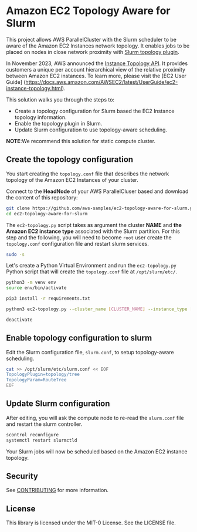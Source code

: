 # Amazon EC2 Topology Aware for Slurm

This project allows AWS ParallelCluster with the Slurm scheduler to be aware of the Amazon EC2 Instances network topology.
It enables jobs to be placed on nodes in close network proximity with [Slurm topology plugin](https://slurm.schedmd.com/topology.html).

In November 2023, AWS announced the [Instance Topology API](https://aws.amazon.com/about-aws/whats-new/2023/11/instance-topology-api-ml-hpc-workloads/).
It provides customers a unique per account hierarchical view of the relative proximity between Amazon EC2 instances.
To learn more, please visit the [EC2 User Guide] (https://docs.aws.amazon.com/AWSEC2/latest/UserGuide/ec2-instance-topology.html).

This solution walks you through the steps to:
- Create a topology configuration for Slurm based the EC2 Instance topology information.
- Enable the topology plugin in Slurm.
- Update Slurm configuration to use topology-aware scheduling.

**NOTE**:We recommend this solution for static compute cluster.

## Create the topology configuration
You start creating the `topology.conf` file that describes the network topology of the Amazon EC2 Instances of your cluster.

Connect to the **HeadNode** of your AWS ParallelCluser based and download the content of this repository:
```bash
git clone https://github.com/aws-samples/ec2-topology-aware-for-slurm.git
cd ec2-topology-aware-for-slurm
```

The `ec2-topology.py` script takes as argument the cluster **NAME** and **the Amazon EC2 instance type** associated with the Slurm partition.
For this step and the following, you will need to become `root` user create the `topology.conf` configuration file and restart slurm services.
```bash
sudo -s
```

Let's create a Python Virtual Environment and run the `ec2-topology.py` Python script that will create the `topology.conf` file at `/opt/slurm/etc/`.
```bash
python3 -m venv env
source env/bin/activate

pip3 install -r requirements.txt

python3 ec2-topology.py --cluster_name [CLUSTER_NAME] --instance_type [INSTANCE_TYPE]

deactivate
```

## Enable topology configuration to slurm

Edit the Slurm configuration file, `slurm.conf`, to setup topology-aware scheduling.

```bash
cat >> /opt/slurm/etc/slurm.conf << EOF
TopologyPlugin=topology/tree
TopologyParam=RouteTree
EOF
```

## Update Slurm configuration

After editing, you will ask the compute node to re-read the `slurm.conf` file and restart the slurm controller.

```bash
scontrol reconfigure
systemctl restart slurmctld
```

Your Slurm jobs will now be scheduled based on the Amazon EC2 instance topology.

## Security

See [CONTRIBUTING](CONTRIBUTING.md#security-issue-notifications) for more information.

## License

This library is licensed under the MIT-0 License. See the LICENSE file.


